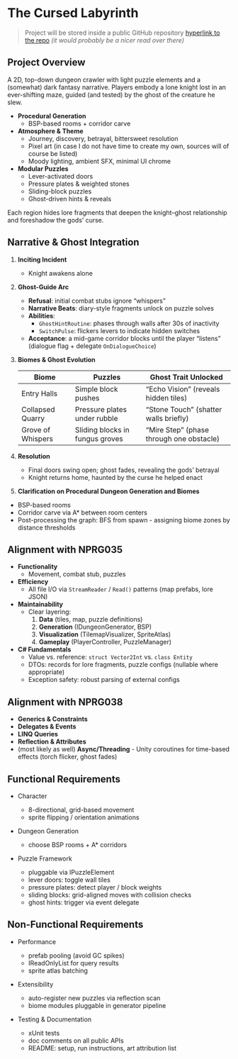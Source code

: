 # The Cursed Labyrinth

>Project will be stored inside a public GitHub repository
[hyperlink to the repo](https://github.com/aliekins/The_Cursed_Labyrinth.git)
_(it would probably be a nicer read over there)_

## Project Overview  
A 2D, top-down dungeon crawler with light puzzle elements and a (somewhat) dark fantasy narrative. Players embody a lone knight lost in an ever-shifting maze, guided (and tested) by the ghost of the creature he slew.

- **Procedural Generation**
  - BSP-based rooms + corridor carve
- **Atmosphere & Theme** 
  - Journey, discovery, betrayal, bittersweet resolution 
  - Pixel art (in case I do not have time to create my own, sources will of course be listed)
  - Moody lighting, ambient SFX, minimal UI chrome 
- **Modular Puzzles** 
  - Lever-activated doors 
  - Pressure plates & weighted stones 
  - Sliding-block puzzles 
  - Ghost-driven hints & reveals 

Each region hides lore fragments that deepen the knight–ghost relationship and foreshadow the gods’ curse.

## Narrative & Ghost Integration  
1. **Inciting Incident** 
   - Knight awakens alone
2. **Ghost-Guide Arc** 
   - **Refusal**: initial combat stubs ignore “whispers” 
   - **Narrative Beats**: diary-style fragments unlock on puzzle solves 
   - **Abilities**: 
     - `GhostHintRoutine`: phases through walls after 30s of inactivity 
     - `SwitchPulse`: flickers levers to indicate hidden switches 
   - **Acceptance**: a mid-game corridor blocks until the player “listens” (dialogue flag + delegate `OnDialogueChoice`) 
3. **Biomes & Ghost Evolution** 

   | Biome               | Puzzles                          | Ghost Trait Unlocked              |
   |---------------------|----------------------------------|-----------------------------------|
   | Entry Halls         | Simple block pushes              | “Echo Vision” (reveals hidden tiles) |
   | Collapsed Quarry    | Pressure plates under rubble     | “Stone Touch” (shatter walls briefly) |
   | Grove of Whispers   | Sliding blocks in fungus groves  | “Mire Step” (phase through one obstacle) |

4. **Resolution** 
   - Final doors swing open; ghost fades, revealing the gods’ betrayal 
   - Knight returns home, haunted by the curse he helped enact 

5. **Clarification on Procedural Dungeon Generation and Biomes**
  - BSP-based rooms 
  - Corridor carve via A* between room centers 
  - Post-processing the graph: BFS from spawn - assigning biome zones by distance thresholds 

## Alignment with NPRG035  
- **Functionality** 
  - Movement, combat stub, puzzles 
- **Efficiency** 
  - All file I/O via `StreamReader` / `Read()` patterns (map prefabs, lore JSON) 
- **Maintainability** 
  - Clear layering: 
    1. **Data** (tiles, map, puzzle definitions) 
    2. **Generation** (IDungeonGenerator, BSP) 
    3. **Visualization** (TilemapVisualizer, SpriteAtlas) 
    4. **Gameplay** (PlayerController, PuzzleManager) 
- **C# Fundamentals** 
  - Value vs. reference: `struct Vector2Int` vs. `class Entity` 
  - DTOs: records for lore fragments, puzzle configs (nullable where appropriate) 
  - Exception safety: robust parsing of external configs 

## Alignment with NPRG038  
- **Generics & Constraints** 
- **Delegates & Events**
- **LINQ Queries**
- **Reflection & Attributes**
- (most likely as well) **Async/Threading** - Unity coroutines for time-based effects (torch flicker, ghost fades)

## Functional Requirements
- Character
    - 8-directional, grid-based movement
    - sprite flipping / orientation animations

- Dungeon Generation
    - choose BSP rooms + A* corridors

- Puzzle Framework
    - pluggable via IPuzzleElement
    - lever doors: toggle wall tiles
    - pressure plates: detect player / block weights
    - sliding blocks: grid-aligned moves with collision checks
    - ghost hints: trigger via event delegate
    
## Non-Functional Requirements
- Performance
    - prefab pooling (avoid GC spikes)
    - IReadOnlyList<T> for query results
    - sprite atlas batching

- Extensibility
    - auto-register new puzzles via reflection scan
    - biome modules pluggable in generator pipeline

- Testing & Documentation
    - xUnit tests
    - doc comments on all public APIs
    - README: setup, run instructions, art attribution list

